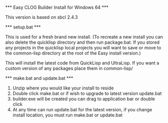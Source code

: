 *** Easy CLOG Builder Install for Windows 64 ***

This version is based on sbcl 2.4.3

*** setup.bat ***

This is used for a fresh brand new install. (To recreate a new install you can
also delete the quicklisp directory and then run package.bat. If you stored
any projects in the quicklisp local projects you will want to save or move to
the common-lisp directory at the root of the Easy install version.)

This will install the latest code from QuickLisp and UltraLisp. If you want a
custom version of any packages place them in common-lisp/


*** make.bat and update.bat ***

1. Unzip where you would like your install to reside
2. Double click make.bat or if wish to upgrade to latest version update.bat
3. builder.exe will be created you can drag to application bar or double click
4. At any time can run update.bat for the latest version, if you change install
   location, you must run make.bat or update.bat
